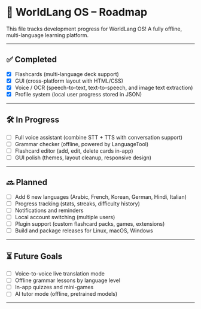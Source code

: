 # 📘 WorldLang OS – Roadmap

This file tracks development progress for WorldLang OS! A fully offline, multi-language learning platform.

---

## ✅ Completed

- [x] Flashcards (multi-language deck support)
- [x] GUI (cross-platform layout with HTML/CSS)
- [x] Voice / OCR (speech-to-text, text-to-speech, and image text extraction)
- [x] Profile system (local user progress stored in JSON)

---

## 🛠️ In Progress

- [ ] Full voice assistant (combine STT + TTS with conversation support)
- [ ] Grammar checker (offline, powered by LanguageTool)
- [ ] Flashcard editor (add, edit, delete cards in-app)
- [ ] GUI polish (themes, layout cleanup, responsive design)

---

## 🔜 Planned

- [ ] Add 6 new languages (Arabic, French, Korean, German, Hindi, Italian)
- [ ] Progress tracking (stats, streaks, difficulty history)
- [ ] Notifications and reminders
- [ ] Local account switching (multiple users)
- [ ] Plugin support (custom flashcard packs, games, extensions)
- [ ] Build and package releases for Linux, macOS, Windows

---

## ⏳ Future Goals

- [ ] Voice-to-voice live translation mode
- [ ] Offline grammar lessons by language level
- [ ] In-app quizzes and mini-games
- [ ] AI tutor mode (offline, pretrained models)

---
